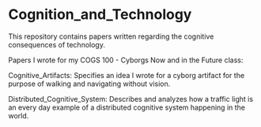 # Cognition_and_Technology

This repository contains papers written regarding the cognitive consequences of technology. 

Papers I wrote for my COGS 100 - Cyborgs Now and in the Future class:

Cognitive_Artifacts: Specifies an idea I wrote for a cyborg artifact for the purpose of walking and navigating without vision.

Distributed_Cognitive_System: Describes and analyzes how a traffic light is an every day example of a distributed cognitive system happening in the world.

